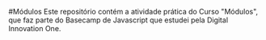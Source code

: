 #Módulos
Este repositório contém a atividade prática do Curso "Módulos", que faz parte do Basecamp de Javascript que estudei pela Digital Innovation One.
